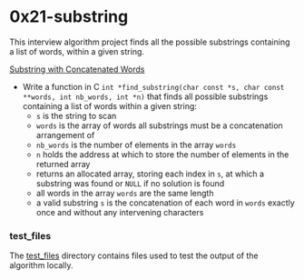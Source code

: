 # 0x21-substring
This interview algorithm project finds all the possible substrings containing a list of words, within a given string.

[Substring with Concatenated Words](/0x21-substring/substring.c)
* Write a function in C `int *find_substring(char const *s, char const **words, int nb_words, int *n)` that finds all possible substrings containing a list of words within a given string:
  * `s` is the string to scan
  * `words` is the array of words all substrings must be a concatenation arrangement of
  * `nb_words` is the number of elements in the array `words`
  * `n` holds the address at which to store the number of elements in the returned array
  * returns an allocated array, storing each index in `s`, at which a substring was found or `NULL` if no solution is found
  * all words in the array `words` are the same length
  * a valid substring `s` is the concatenation of each word in `words` exactly once and without any intervening characters

### test_files
The [test_files](/0x21-substring/test_files/) directory contains files used to test the output of the algorithm locally.
